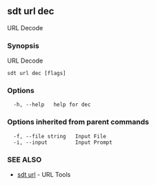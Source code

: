 ## sdt url dec

URL Decode

### Synopsis

URL Decode

```
sdt url dec [flags]
```

### Options

```
  -h, --help   help for dec
```

### Options inherited from parent commands

```
  -f, --file string   Input File
  -i, --input         Input Prompt
```

### SEE ALSO

* [sdt url](sdt_url.md)	 - URL Tools


